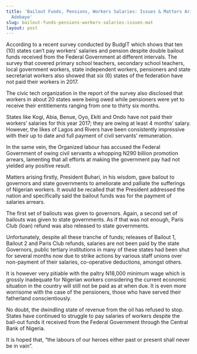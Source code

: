 ```yaml
---
title: 'Bailout Funds, Pensions, Workers Salaries: Issues & Matters Arising –Ishola
  Adebayo'
slug: bailout-funds-pensions-workers-salaries-issues-mat
layout: post
---
```


According to a recent survey conducted by BudgIT which shows that ten (10) states can’t pay workers’ salaries and pension despite double bailout funds received from the Federal Government at different intervals. The survey that covered primary school teachers, secondary school teachers, local government workers, state independent workers, pensioners and state secretariat workers also showed that six (6) states of the federation have not paid their workers in 2017.  

The civic tech organization in the report of the survey also disclosed that workers in about 20 states were being owed while pensioners were yet to receive their entitlements ranging from one to thirty six months.  

States like Kogi, Abia, Benue, Oyo, Ekiti and Ondo have not paid their workers’ salaries for this year 2017; they are owing at least 4 months’ salary. However, the likes of Lagos and Rivers have been consistently impressive with their up to date and full payment of civil servants’ remuneration.

In the same vein, the Organized labour has accused the Federal Government of owing civil servants a whopping N290 billion promotion arrears, lamenting that all efforts at making the government pay had not yielded any positive result.

Matters arising firstly, President Buhari, in his wisdom, gave bailout to governors and state governments to ameliorate and palliate the sufferings of Nigerian workers. It would be recalled that the President addressed the nation and specifically said the bailout funds was for the payment of salaries arrears.

The first set of bailouts was given to governors. Again, a second set of bailouts was given to state governments. As if that was not enough, Paris Club (loan) refund was also released to state governments.

Unfortunately, despite all these tranche of funds; releases of Bailout 1, Bailout 2 and Paris Club refunds, salaries are not been paid by the state Governors, public tertiary institutions in many of these states had been shut for several months now due to strike actions by various staff unions over non-payment of their salaries, co-operative deductions, amongst others. 

It is however very pitiable with the paltry N18,000 minimum wage which is grossly inadequate for Nigerian workers considering the current economic situation in the country will still not be paid as at when due. It is even more worrisome with the case of the pensioners, those who have served their fatherland conscientiously. 

  

No doubt, the dwindling state of revenue from the oil has refused to stop. States have continued to struggle to pay salaries of workers despite the bail-out funds it received from the Federal Government through the Central Bank of Nigeria. 

It is hoped that, “the labours of our heroes either past or present shall never be in vain”.
